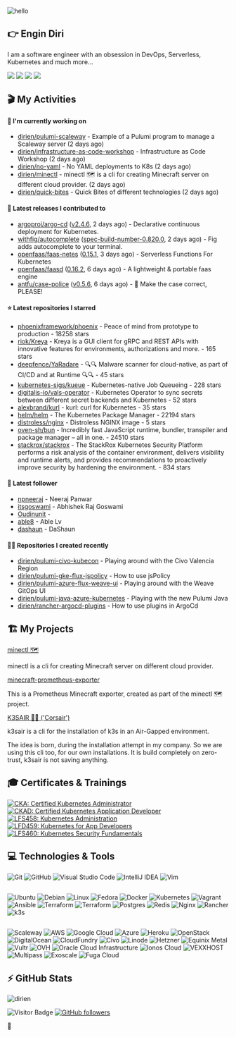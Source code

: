 ![hello](https://media.giphy.com/media/3ornk57KwDXf81rjWM/giphy.gif)

## 👉 Engin Diri

I am a software engineer with an obsession in DevOps, Serverless, Kubernetes and much more...

[![](https://img.shields.io/badge/-@__ediri-%231DA1F2?style=for-the-badge&logo=twitter&logoColor=ffffff)](https://twitter.com/_ediri)
[![](https://img.shields.io/badge/-@dirien-%23181717?style=for-the-badge&logo=github)](https://github.com/dirien)
[![](https://img.shields.io/badge/-@__ediri-E4405F?style=for-the-badge&logo=instagram&logoColor=white)](https://www.instagram.com/_ediri/)
[![](https://img.shields.io/badge/dirien-003366?style=for-the-badge&logo=linuxfoundation&logoColor=white)](https://openprofile.dev/profile/dirien)

## 🎬 My Activities

#### 👷 I'm currently working on

- [dirien/pulumi-scaleway](https://github.com/dirien/pulumi-scaleway) - Example of a Pulumi program to manage a Scaleway server (2 days ago)
- [dirien/infrastructure-as-code-workshop](https://github.com/dirien/infrastructure-as-code-workshop) - Infrastructure as Code Workshop (2 days ago)
- [dirien/no-yaml](https://github.com/dirien/no-yaml) - No YAML deployments to K8s (2 days ago)
- [dirien/minectl](https://github.com/dirien/minectl) - minectl 🗺  is a cli for creating Minecraft server on different cloud provider. (2 days ago)
- [dirien/quick-bites](https://github.com/dirien/quick-bites) - Quick Bites of different technologies (2 days ago)

#### 🚀 Latest releases I contributed to

- [argoproj/argo-cd](https://github.com/argoproj/argo-cd) ([v2.4.6](https://github.com/argoproj/argo-cd/releases/tag/v2.4.6), 2 days ago) - Declarative continuous deployment for Kubernetes.
- [withfig/autocomplete](https://github.com/withfig/autocomplete) ([spec-build-number-0.820.0](https://github.com/withfig/autocomplete/releases/tag/spec-build-number-0.820.0), 2 days ago) - Fig adds autocomplete to your terminal.
- [openfaas/faas-netes](https://github.com/openfaas/faas-netes) ([0.15.1](https://github.com/openfaas/faas-netes/releases/tag/0.15.1), 3 days ago) - Serverless Functions For Kubernetes
- [openfaas/faasd](https://github.com/openfaas/faasd) ([0.16.2](https://github.com/openfaas/faasd/releases/tag/0.16.2), 6 days ago) - A lightweight &amp; portable faas engine
- [antfu/case-police](https://github.com/antfu/case-police) ([v0.5.6](https://github.com/antfu/case-police/releases/tag/v0.5.6), 6 days ago) - 🚨 Make the case correct, PLEASE!

#### ⭐ Latest repositories I starred

- [phoenixframework/phoenix](https://github.com/phoenixframework/phoenix) - Peace of mind from prototype to production - 18258 stars
- [riok/Kreya](https://github.com/riok/Kreya) - Kreya is a GUI client for gRPC and REST APIs with innovative features for environments, authorizations and more. - 165 stars
- [deepfence/YaRadare](https://github.com/deepfence/YaRadare) - 🔍🔍  Malware scanner for cloud-native, as part of CI/CD and at Runtime 🔍🔍 - 45 stars
- [kubernetes-sigs/kueue](https://github.com/kubernetes-sigs/kueue) - Kubernetes-native Job Queueing - 228 stars
- [digitalis-io/vals-operator](https://github.com/digitalis-io/vals-operator) - Kubernetes Operator to sync secrets between different secret backends and Kubernetes - 52 stars
- [alexbrand/kurl](https://github.com/alexbrand/kurl) - kurl: curl for Kubernetes - 35 stars
- [helm/helm](https://github.com/helm/helm) - The Kubernetes Package Manager - 22194 stars
- [distroless/nginx](https://github.com/distroless/nginx) - Distroless NGINX image - 5 stars
- [oven-sh/bun](https://github.com/oven-sh/bun) - Incredibly fast JavaScript runtime, bundler, transpiler and package manager – all in one. - 24510 stars
- [stackrox/stackrox](https://github.com/stackrox/stackrox) - The StackRox Kubernetes Security Platform performs a risk analysis of the container environment, delivers visibility and runtime alerts, and provides recommendations to proactively improve security by hardening the environment. - 834 stars

#### 👥 Latest follower

- [npneeraj](https://github.com/npneeraj) - Neeraj Panwar
- [itsgoswami](https://github.com/itsgoswami) - Abhishek Raj Goswami
- [Oudinunit](https://github.com/Oudinunit) - 
- [able8](https://github.com/able8) - Able Lv
- [dashaun](https://github.com/dashaun) - DaShaun

#### 👨‍💻 Repositories I created recently

- [dirien/pulumi-civo-kubecon](https://github.com/dirien/pulumi-civo-kubecon) - Playing around with the Civo Valencia Region
- [dirien/pulumi-gke-flux-jspolicy](https://github.com/dirien/pulumi-gke-flux-jspolicy) - How to use jsPolicy
- [dirien/pulumi-azure-flux-weave-ui](https://github.com/dirien/pulumi-azure-flux-weave-ui) - Playing around with the Weave GitOps UI
- [dirien/pulumi-java-azure-kubernetes](https://github.com/dirien/pulumi-java-azure-kubernetes) - Playing with the new Pulumi Java
- [dirien/rancher-argocd-plugins](https://github.com/dirien/rancher-argocd-plugins) - How to use plugins in ArgoCd


## 🏗️ My Projects
[minectl 🗺](https://github.com/dirien/minectl)

minectl is a cli for creating Minecraft server on different cloud provider.

[minecraft-prometheus-exporter](https://github.com/dirien/minecraft-prometheus-exporter)

This is a Prometheus Minecraft exporter, created as part of the minectl 🗺 project.

[K3SAIR 🏴‍☠️️ ('Corsair')](https://github.com/dirien/k3sair-cli)

k3sair is a cli for the installation of k3s in an Air-Gapped environment.

The idea is born, during the installation attempt in my company. So we are using this cli too, for our own
installations. It is build completely on zero-trust, k3sair is not saving anything.

## 🎓 Certificates & Trainings

<!--START_SECTION:badges-->

[![CKA: Certified Kubernetes Administrator](https://images.credly.com/size/110x110/images/8b8ed108-e77d-4396-ac59-2504583b9d54/cka_from_cncfsite__281_29.png)](http://www.credly.com/badges/9d947b2a-e186-40a0-bf4c-0d513ebab6d6 "CKA: Certified Kubernetes Administrator")
[![CKAD: Certified Kubernetes Application Developer](https://images.credly.com/size/110x110/images/f88d800c-5261-45c6-9515-0458e31c3e16/ckad_from_cncfsite.png)](http://www.credly.com/badges/492ae49a-b546-4451-b90d-73451e078ed7 "CKAD: Certified Kubernetes Application Developer")
[![LFS458: Kubernetes Administration](https://images.credly.com/size/110x110/images/ed2a2973-5dd0-43b8-9f43-ccd00db9b160/LF_logobadge.png)](http://www.credly.com/badges/d0e3043e-4d3a-4af1-9dc4-dbaadd4a8e88 "LFS458: Kubernetes Administration")
[![LFD459: Kubernetes for App Developers](https://images.credly.com/size/110x110/images/d2d0c23b-5e65-4eba-8d72-927a3a9c2a0b/LF_logobadge.png)](http://www.credly.com/badges/4d2b1460-b7f4-41c3-a20e-91d2faacd701 "LFD459: Kubernetes for App Developers")
[![LFS460: Kubernetes Security Fundamentals](https://images.credly.com/size/110x110/images/e43a62e0-ce7b-40c2-9f04-ab0f3809f827/LF_logobadge.png)](http://www.credly.com/badges/c2872a4c-4d78-4e83-b799-36d203fad483 "LFS460: Kubernetes Security Fundamentals")
<!--END_SECTION:badges-->

## 💻 Technologies & Tools

![Git](https://img.shields.io/badge/git-%23F05033.svg?style=for-the-badge&logo=git&logoColor=white)
![GitHub](https://img.shields.io/badge/github-%23121011.svg?style=for-the-badge&logo=github&logoColor=white)
![Visual Studio Code](https://img.shields.io/badge/VisualStudioCode-0078d7.svg?style=for-the-badge&logo=visual-studio-code&logoColor=white)
![IntelliJ IDEA](https://img.shields.io/badge/IntelliJIDEA-000000.svg?style=for-the-badge&logo=intellij-idea&logoColor=white)
![Vim](https://img.shields.io/badge/VIM-%2311AB00.svg?style=for-the-badge&logo=vim&logoColor=white)

##

![Ubuntu](https://img.shields.io/badge/Ubuntu-E95420?style=for-the-badge&logo=ubuntu&logoColor=white)
![Debian](https://img.shields.io/badge/Debian-D70A53?style=for-the-badge&logo=debian&logoColor=white)
![Linux](https://img.shields.io/badge/Linux-FCC624?style=for-the-badge&logo=linux&logoColor=black)
![Fedora](https://img.shields.io/badge/Fedora-294172?style=for-the-badge&logo=fedora&logoColor=white)
![Docker](https://img.shields.io/badge/docker-0db7ed.svg?style=for-the-badge&logo=docker&logoColor=white)
![Kubernetes](https://img.shields.io/badge/kubernetes-326ce5.svg?style=for-the-badge&logo=kubernetes&logoColor=white)
![Vagrant](https://img.shields.io/badge/vagrant-1563FF.svg?style=for-the-badge&logo=vagrant&logoColor=white)
![Ansible](https://img.shields.io/badge/ansible-1A1918.svg?style=for-the-badge&logo=ansible&logoColor=white)
![Terraform](https://img.shields.io/badge/terraform-5835CC.svg?style=for-the-badge&logo=terraform&logoColor=white)
![Terraform](https://img.shields.io/badge/pulumi-8A3391.svg?style=for-the-badge&logo=pulumi&logoColor=white)
![Postgres](https://img.shields.io/badge/postgres-316192.svg?style=for-the-badge&logo=postgresql&logoColor=white)
![Redis](https://img.shields.io/badge/redis-DD0031.svg?style=for-the-badge&logo=redis&logoColor=white)
![Nginx](https://img.shields.io/badge/nginx-009639.svg?style=for-the-badge&logo=nginx&logoColor=white)
![Rancher](https://img.shields.io/badge/rancher-0075A8.svg?style=for-the-badge&logo=rancher&logoColor=white)
![k3s](https://img.shields.io/badge/k3s-FFC61C.svg?style=for-the-badge&logo=&logoColor=white)

##

![Scaleway](https://img.shields.io/badge/SCALEWAY-4f0599.svg?style=for-the-badge&logo=scaleway&logoColor=white)
![AWS](https://img.shields.io/badge/AWS-FF9900.svg?style=for-the-badge&logo=amazon-aws&logoColor=white)
![Google Cloud](https://img.shields.io/badge/GoogleCloud-4285F4.svg?style=for-the-badge&logo=google-cloud&logoColor=white)
![Azure](https://img.shields.io/badge/azure-0078D4.svg?style=for-the-badge&logo=microsoft-azure&logoColor=white)
![Heroku](https://img.shields.io/badge/heroku-430098.svg?style=for-the-badge&logo=heroku&logoColor=white)
![OpenStack](https://img.shields.io/badge/Openstack-f01742.svg?style=for-the-badge&logo=openstack&logoColor=white)
![DigitalOcean](https://img.shields.io/badge/DigitalOcean-0080FF.svg?style=for-the-badge&logo=DigitalOcean&logoColor=white)
![CloudFundry](https://img.shields.io/badge/CloudFoundry-0C9ED5.svg?style=for-the-badge&logo=cloudfoundry&logoColor=white)
![Civo](https://img.shields.io/badge/civo-239DFF.svg?style=for-the-badge&logo=civo&logoColor=white)
![Linode](https://img.shields.io/badge/linode-00A95C?style=for-the-badge&logo=linode&logoColor=white)
![Hetzner](https://img.shields.io/badge/hetzner-d50c2d?style=for-the-badge&logo=hetzner&logoColor=white)
![Equinix Metal](https://img.shields.io/badge/equinix--metal-d10810?style=for-the-badge&logo=equinixmetal&logoColor=white)
![Vultr](https://img.shields.io/badge/vultr-007BFC?style=for-the-badge&logo=vultr&logoColor=white)
![OVH](https://img.shields.io/badge/ovh-123F6D?style=for-the-badge&logo=ovh&logoColor=white)
![Oracle Cloud Infrastructure](https://img.shields.io/badge/Oracle_Cloud_Infrastructure-F80000?style=for-the-badge&logo=oracle&logoColor=white)
![Ionos Cloud](https://img.shields.io/badge/ionos--cloud-003D8F?style=for-the-badge&logo=ionos&logoColor=white)
![VEXXHOST](https://img.shields.io/badge/VEXXHOST-2A1659?style=for-the-badge&logo=vexxhost&logoColor=white)
![Multipass](https://img.shields.io/badge/Multipass-E95420?style=for-the-badge&logo=ubuntu&logoColor=white)
![Exoscale](https://img.shields.io/badge/Exoscale-DA291C?style=for-the-badge&logo=exoscale&logoColor=white)
![Fuga Cloud](https://img.shields.io/badge/fuga_cloud-242F4B?style=for-the-badge&logo=fugacloud&logoColor=white)

## ⚡ GitHub Stats

![dirien](https://github-readme-stats.vercel.app/api?username=dirien&show_icons=true&count_private=true&theme=dracula)

![Visitor Badge](https://visitor-badge.laobi.icu/badge?page_id=dirien)
[![GitHub followers](https://img.shields.io/github/followers/dirien.svg?style=social&label=Follow&maxAge=2592000)](https://github.com/dirien?tab=followers)

🧿
